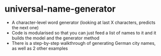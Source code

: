 # universal-name-generator
- A character-level word generator (looking at last X characters, predicts the next one)
- Code is modularised so that you can just feed a list of names to it and it builds the model and the generator method
- There is a step-by-step walkthrough of generating German city names, as well as 2 other examples
